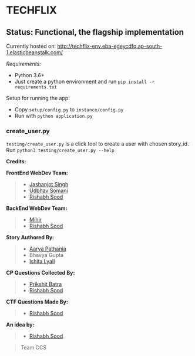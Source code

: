 # TECHFLIX
## Status: Functional, the flagship implementation
Currently hosted on: http://techflix-env.eba-egeycdfq.ap-south-1.elasticbeanstalk.com/

*Requirements:*
- Python 3.6+
- Just create a python environment and run `pip install -r requirements.txt`

Setup for running the app:
- Copy `setup/config.py` to `instance/config.py`
- Run with `python application.py`

### create_user.py
`testing/create_user.py` is a click tool to create a user with chosen story_id.
Run `python3 testing/create_user.py --help`

**Credits:**

**FrontEnd WebDev Team:**
> - [Jashanjot Singh](https://github.com/Jashan01)
> - [Udbhav Somani](https://github.com/Udbhav18)
> - [Rishabh Sood](https://github.com/RishabhSood)

**BackEnd WebDev Team:**
> - [Mihir](https://github.com/AulonSal)
> - [Rishabh Sood](https://github.com/RishabhSood)

**Story Authored By:**
> - [Aarya Pathania](https://github.com/Aarya135)
> - Bhavya Gupta
> - [Ishita Lyall](https://github.com/ishita-lyall)

**CP Questions Collected By:**
> - [Prikshit Batra]()
> - [Rishabh Sood](https://github.com/RishabhSood)

**CTF Questions Made By:**
> - [Rishabh Sood](https://github.com/RishabhSood)

**An idea by:**
> - [Rishabh Sood](https://github.com/RishabhSood)

>Team CCS
